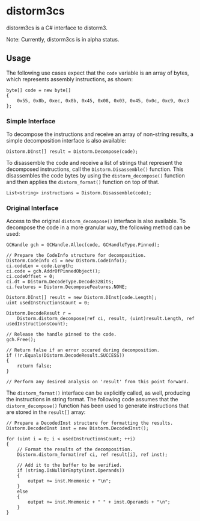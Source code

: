 # distorm3cs
distorm3cs is a C# interface to distorm3.

Note: Currently, distorm3cs is in alpha status.

## Usage

The following use cases expect that the `code` variable is an array of bytes, which represents assembly instructions, as shown:

```
byte[] code = new byte[]
{
    0x55, 0x8b, 0xec, 0x8b, 0x45, 0x08, 0x03, 0x45, 0x0c, 0xc9, 0xc3
};
```

### Simple Interface

To decompose the instructions and receive an array of non-string results, a simple decomposition interface is also available:

```
Distorm.DInst[] result = Distorm.Decompose(code);
```

To disassemble the code and receive a list of strings that represent the decomposed instructions, call the `Distorm.Disassemble()` function. This disassembles the code bytes by using the `distorm_decompose()` function and then applies the `distorm_format()` function on top of that.

```
List<string> instructions = Distorm.Disassemble(code);
```

### Original Interface

Access to the original `distorm_decompose()` interface is also available. To decompose the code in a more granular way, the following method can be used:

```
GCHandle gch = GCHandle.Alloc(code, GCHandleType.Pinned);

// Prepare the CodeInfo structure for decomposition.
Distorm.CodeInfo ci = new Distorm.CodeInfo();
ci.codeLen = code.Length;
ci.code = gch.AddrOfPinnedObject();
ci.codeOffset = 0;
ci.dt = Distorm.DecodeType.Decode32Bits;
ci.features = Distorm.DecomposeFeatures.NONE;

Distorm.DInst[] result = new Distorm.DInst[code.Length];
uint usedInstructionsCount = 0;

Distorm.DecodeResult r =
    Distorm.distorm_decompose(ref ci, result, (uint)result.Length, ref usedInstructionsCount);

// Release the handle pinned to the code.
gch.Free();

// Return false if an error occured during decomposition.
if (!r.Equals(Distorm.DecodeResult.SUCCESS))
{
    return false;
}

// Perform any desired analysis on 'result' from this point forward.
```

The `distorm_format()` interface can be explicitly called, as well, producing the instructions in string format. The following code assumes that the `distorm_decompose()` function has been used to generate instructions that are stored in the `result[]` array:

```
// Prepare a DecodedInst structure for formatting the results.
Distorm.DecodedInst inst = new Distorm.DecodedInst();

for (uint i = 0; i < usedInstructionsCount; ++i)
{
    // Format the results of the decomposition.
    Distorm.distorm_format(ref ci, ref result[i], ref inst);

    // Add it to the buffer to be verified.
    if (string.IsNullOrEmpty(inst.Operands))
    {
        output += inst.Mnemonic + "\n";
    }
    else
    {
        output += inst.Mnemonic + " " + inst.Operands + "\n";
    }
}
```
